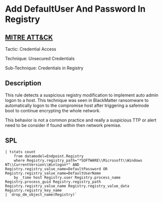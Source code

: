 # Add DefaultUser And Password In Registry

## [MITRE ATT&CK](https://attack.mitre.org/techniques/T1552/002/)
Tactic: Credential Access

Technique: Unsecured Credentials

Sub-Technique: Credentials in Registry

## Description
This rule detects a suspicious registry modification to implement auto admin logon to a host. This technique was seen in BlackMatter ransomware to automatically logon to the compromise host after triggering a safemode boot to continue encrypting the whole network. 

This behavior is not a common practice and really a suspicious TTP or alert need to be consider if found within then network premise.

## SPL
```spl
| tstats count 
    from datamodel=Endpoint.Registry 
    where Registry.registry_path="*SOFTWARE\\Microsoft\\Windows NT\\CurrentVersion\\Winlogon*" AND Registry.registry_value_name=DefaultPassword OR Registry.registry_value_name=DefaultUserName 
    by _time host Registry.user Registry.process_name Registry.process_guid Registry.registry_path Registry.registry_value_name Registry.registry_value_data Registry.registry_key_name 
| `drop_dm_object_name(Registry)`
```